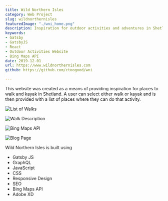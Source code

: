 ```yaml
---
title: Wild Northern Isles
category: Web Project
slug: wildnorthernisles
featuredImage: "./wni_home.png"
description: Inspiration for outdoor activities and adventures in Shetland
keywords:
- Gatsby
- GatsbyJS
- React
- Outdoor Activities Website
- Bing Maps API
date: 2019-12-01
url: https://www.wildnorthernisles.com
github: https://github.com/ctoogood/wni

---
```

This website was created as a means of providing inspiration for places to walk and kayak in Shetland.
A user can select either walk or kayak and is then provided with a list of places where they can do that activity.

![List of Walks](https://res.cloudinary.com/dhat0b0ey/image/upload/v1589093060/portfolio/latestimages/wni_walks_kdrsvm.png)

![Walk Description](https://res.cloudinary.com/dhat0b0ey/image/upload/v1589093076/portfolio/latestimages/wni_walk_mruxuk.png)

![Bing Maps API](https://res.cloudinary.com/dhat0b0ey/image/upload/v1589093092/portfolio/latestimages/wni_map_oa2mjm.png)

![Blog Page](https://res.cloudinary.com/dhat0b0ey/image/upload/v1589093107/portfolio/latestimages/wni_blog_ox8uah.png)

Wild Northern Isles is built using

* Gatsby JS
* GraphQL
* JavaScript
* CSS
* Responsive Design
* SEO
* Bing Maps API
* Adobe XD